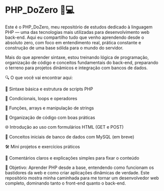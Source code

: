 # PHP_DoZero 🐘💻

Este é o PHP_DoZero, meu repositório de estudos dedicado à linguagem PHP — uma das tecnologias mais utilizadas para desenvolvimento web back-end. Aqui eu compartilho tudo que venho aprendendo desde o absoluto zero, com foco em entendimento real, prática constante e construção de uma base sólida para o mundo do servidor.

Mais do que aprender sintaxe, estou treinando lógica de programação, organização de código e conceitos fundamentais do back-end, preparando o terreno para projetos dinâmicos e integração com bancos de dados.

🔍 O que você vai encontrar aqui:  

📌 Sintaxe básica e estrutura de scripts PHP

🔁 Condicionais, loops e operadores

🧠 Funções, arrays e manipulação de strings

📂 Organização de código com boas práticas

🌐 Introdução ao uso com formulários HTML (GET e POST)

💾 Conceitos iniciais de banco de dados com MySQL (em breve)

🛠️ Mini projetos e exercícios práticos

📘 Comentários claros e explicações simples para fixar o conteúdo

🎯 Objetivo: 
Aprender PHP desde a base, entendendo como funcionam os bastidores da web e como criar aplicações dinâmicas de verdade. Este repositório mostra minha caminhada para me tornar um desenvolvedor web completo, dominando tanto o front-end quanto o back-end.
